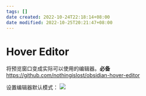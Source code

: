 ```yaml
---
tags: []
date created: 2022-10-24T22:18:14+08:00
date modified: 2022-10-25T20:21:47+08:00
---
```


# Hover Editor

将预览窗口变成实际可以使用的编辑器。**必备**
<https://github.com/nothingislost/obsidian-hover-editor>

设置编辑器默认模式：
![](../_assets/Hover%20Editor.md_files/268b3da9-3f8b-48eb-99b7-be994ac42a81.png)
